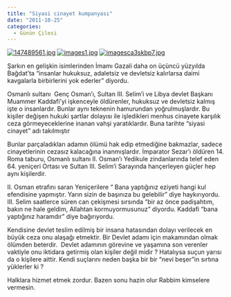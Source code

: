 ```yaml
---
title: "Siyasi cinayet kumpanyası"
date: "2011-10-25"
categories: 
  - Günün Çilesi
---
```


[![147489561.jpg](/uploads/2011/10/147489561.jpg)](/uploads/2011/10/147489561.jpg "147489561.jpg") [![images1.jpg](/uploads/2011/10/images1.jpg)](/uploads/2011/10/images1.jpg "images1.jpg") [![imagesca3skbp7.jpg](/uploads/2011/10/imagesca3skbp7.jpg)](/uploads/2011/10/imagesca3skbp7.jpg "imagesca3skbp7.jpg")

Şarkın en gelişkin isimlerinden İmamı Gazali daha on üçüncü yüzyılda Bağdat’ta “insanlar hukuksuz, adaletsiz ve devletsiz kalırlarsa daimi kavgalarla birbirlerini yok ederler” diyordu.

Osmanlı sultanı  Genç Osman’ı, Sultan III. Selim’i ve Libya devlet Başkanı Muammer Kaddafi’yi işkenceyle öldürenler, hukuksuz ve devletsiz kalmış işte o insanlardır. Bunlar aynı teknenin hamurundan yoğrulmuşlardır. Bu kişiler değişen hukuki şartlar dolayısı ile işledikleri menhus cinayete karşılık ceza görmeyeceklerine inanan vahşi yaratıklardır. Buna tarihte “siyasi cinayet” adı takılmıştır

Bunlar parçaladıkları adamın ölümü hak edip etmediğine bakmazlar, sadece cinayetlerinin cezasız kalacağına inanmışlardır. İmparator Sezar’ı öldüren 14. Roma taburu, Osmanlı sultanı II. Osman’ı Yedikule zindanlarında telef eden 64. yeniçeri Ortası ve Sultan III. Selim’i Sarayında hançerleyen güçler hep aynı kişilerdir.

II. Osman etrafını saran Yeniçerilere “ Bana yaptığınız eziyeti hangi kul efendisine yapmıştır. Yarın sizin de başınıza bu gelebilir” diye haykırıyordu. III. Selim saatlerce süren can çekişmesi sırsında “bir az önce padişahtım, bakın ne hale geldim, Allahtan kormuyormusunuz” diyordu. Kaddafi “bana yaptığınız haramdır” diye bağırıyordu.

Kendisine devlet teslim edilmiş bir insana hatasından dolayı verilecek en büyük ceza onu alaşağı etmektir. Bir Devlet adamı için makamından olmak ölümden beterdir.  Devlet adamının görevine ve yaşamına son verenler vaktiyle onu iktidara getirmiş olan kişiler değil midir ? Hatalıysa suçun yarısı da o kişilere aittir. Kendi suçlarını neden başka bir bir “nevi beşer”in sırtına yüklerler ki ?

Halklara hizmet etmek zordur. Bazen sonu hazin olur Rabbim kimselere vermesin.

